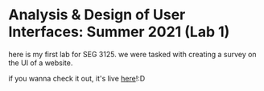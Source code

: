 # Analysis & Design of User Interfaces: Summer 2021 (Lab 1)

here is my first lab for SEG 3125. we were tasked with creating a survey on the UI of a website.

if you wanna check it out, it's live [here](http://swardak.github.io/module1-seg3125)!:D